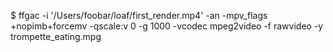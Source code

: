 $ ffgac -i '/Users/foobar/loaf/first_render.mp4' -an -mpv_flags +nopimb+forcemv -qscale:v 0 -g 1000 -vcodec mpeg2video -f rawvideo -y trompette_eating.mpg
